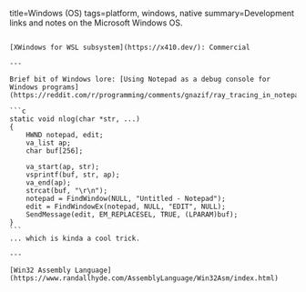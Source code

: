 title=Windows (OS)
tags=platform, windows, native
summary=Development links and notes on the Microsoft Windows OS.
~~~~~~

[XWindows for WSL subsystem](https://x410.dev/): Commercial

---

Brief bit of Windows lore: [Using Notepad as a debug console for Windows programs](https://reddit.com/r/programming/comments/gnazif/ray_tracing_in_notepadexe_at_30_fps/fr8uy2l):

```c
static void nlog(char *str, ...)
{
	HWND notepad, edit;
	va_list ap;
	char buf[256];

	va_start(ap, str);
	vsprintf(buf, str, ap);
	va_end(ap);
	strcat(buf, "\r\n");
	notepad = FindWindow(NULL, "Untitled - Notepad");
	edit = FindWindowEx(notepad, NULL, "EDIT", NULL);
	SendMessage(edit, EM_REPLACESEL, TRUE, (LPARAM)buf);
}
```
... which is kinda a cool trick.

---

[Win32 Assembly Language](https://www.randallhyde.com/AssemblyLanguage/Win32Asm/index.html)
